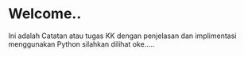 # Welcome..

Ini adalah Catatan atau tugas KK dengan penjelasan dan implimentasi menggunakan Python silahkan dilihat oke.....

```{tableofcontents}
```
